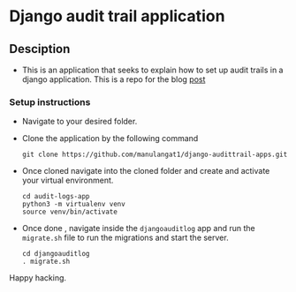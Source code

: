 # Django audit trail application

## Desciption

* This is an application that seeks to explain how to set up audit trails in a django application. This is a repo for the blog  [post](https://blog.kipchirchirlangat.com/create-and-use-custom-django-signals-by-building-a-blog-application#heading-2-set-up-a-new-django-project)

### Setup instructions

* Navigate to your desired folder.
* Clone the application by the following command

    ```shell
    git clone https://github.com/manulangat1/django-audittrail-apps.git
    ```

* Once cloned navigate into the cloned folder and create and activate your virtual environment.

    ```shell
    cd audit-logs-app
    python3 -m virtualenv venv 
    source venv/bin/activate 

    ```
  
* Once done , navigate inside the `djangoauditlog` app and run the `migrate.sh` file to run the migrations and start the server. 

    ```shell
    cd djangoauditlog
    . migrate.sh
    ```

Happy hacking.
